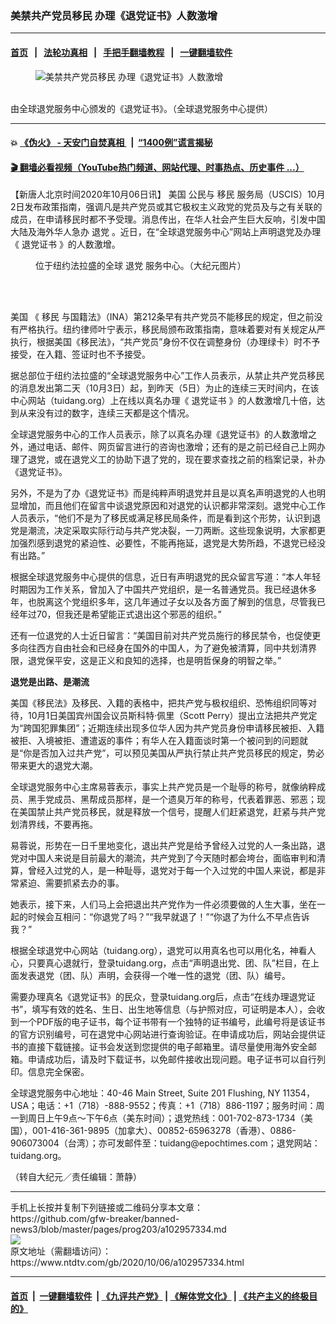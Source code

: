 ### 美禁共产党员移民 办理《退党证书》人数激增
------------------------

#### [首页](https://github.com/gfw-breaker/banned-news3/blob/master/README.md) &nbsp;&nbsp;|&nbsp;&nbsp; [法轮功真相](https://github.com/begood0513/basic/blob/master/README.md)  &nbsp;&nbsp;|&nbsp;&nbsp; [手把手翻墙教程](https://github.com/gfw-breaker/guides/wiki)  &nbsp;&nbsp;|&nbsp;&nbsp; [一键翻墙软件](https://github.com/gfw-breaker/nogfw/blob/master/README.md)  



<div><div class="featured_image">
 <figure>
  <img alt="美禁共产党员移民 办理《退党证书》人数激增" src="https://i.ntdtv.com/assets/uploads/2020/10/tuidang-800x450.jpg"/>
 </figure><br/>
 <span class="caption">
  由全球退党服务中心颁发的《退党证书》。（全球退党服务中心提供）
 </span>
</div>
</div><hr/>

#### 💥 [《伪火》 - 天安门自焚真相 ](http://158.247.195.190:10000/videos/blog/weihuo.html)&nbsp; |&nbsp; [“1400例”谎言揭秘  ](http://158.247.195.190:10000/videos/blog/jiexi1400.html)

#### [ 🎬  翻墙必看视频（YouTube热门频道、网站代理、时事热点、历史事件 ...）](https://github.com/gfw-breaker/links/blob/master/banned.md)

<div><div class="post_content" itemprop="articleBody">
 <p>
  【新唐人北京时间2020年10月06日讯】
  <ok href="https://www.ntdtv.com/gb/美国.htm">
   美国
  </ok>
  公民与
  <ok href="https://www.ntdtv.com/gb/移民.htm">
   移民
  </ok>
  服务局（USCIS）10月2日发布政策指南，强调凡是共产党员或其它极权主义政党的党员及与之有关联的成员，在申请移民时都不予受理。消息传出，在华人社会产生巨大反响，引发中国大陆及海外华人急办
  <ok href="https://www.ntdtv.com/gb/退党.htm">
   退党
  </ok>
  。近日，在“全球退党服务中心”网站上声明退党及办理《
  <ok href="https://www.ntdtv.com/gb/退党证书.htm">
   退党证书
  </ok>
  》的人数激增。
 </p>
 <figure class="wp-caption aligncenter" id="attachment_102957336" style="width: 450px">
  <img alt="" class="size-full wp-image-102957336" src="https://i.ntdtv.com/assets/uploads/2020/10/1-53.jpg">
   <br/><figcaption class="wp-caption-text">
    位于纽约法拉盛的全球
    <ok href="https://www.ntdtv.com/gb/退党.htm">
     退党
    </ok>
    服务中心。（大纪元图片）
   </figcaption><br/>
  </img>
 </figure><br/>
 <p>
  <ok href="https://www.ntdtv.com/gb/美国.htm">
   美国
  </ok>
  《
  <ok href="https://www.ntdtv.com/gb/移民.htm">
   移民
  </ok>
  与国籍法》（INA）第212条早有共产党员不能移民的规定，但之前没有严格执行。纽约律师叶宁表示，移民局颁布政策指南，意味着要对有关规定从严执行，根据美国《移民法》，“共产党员”身份不仅在调整身份（办理绿卡）时不予接受，在入籍、签证时也不予接受。
 </p>
 <p>
  据总部位于纽约法拉盛的“全球退党服务中心”工作人员表示，从禁止共产党员移民的消息发出第二天（10月3日）起，到昨天（5日）为止的连续三天时间内，在该中心网站（tuidang.org）上在线以真名办理《
  <ok href="https://www.ntdtv.com/gb/退党证书.htm">
   退党证书
  </ok>
  》的人数激增几十倍，达到从来没有过的数字，连续三天都是这个情况。
 </p>
 <p>
  全球退党服务中心的工作人员表示，除了以真名办理《退党证书》的人数激增之外，通过电话、邮件、网页留言进行的咨询也激增；还有的是之前已经自己上网办理了退党，或在退党义工的协助下退了党的，现在要求查找之前的档案记录，补办《退党证书》。
 </p>
 <p>
  另外，不是为了办《退党证书》而是纯粹声明退党并且是以真名声明退党的人也明显增加，而且他们在留言中谈退党原因和对退党的认识都非常深刻。退党中心工作人员表示，“他们不是为了移民或满足移民局条件，而是看到这个形势，认识到退党是潮流，决定采取实际行动与共产党决裂，一刀两断。这些现象说明，大家都更加强烈感到退党的紧迫性、必要性，不能再拖延，退党是大势所趋，不退党已经没有出路。”
 </p>
 <p>
  根据全球退党服务中心提供的信息，近日有声明退党的民众留言写道：“本人年轻时期因为工作关系，曾加入了中国共产党组织，是一名普通党员。我已经退休多年，也脱离这个党组织多年，这几年通过子女以及各方面了解到的信息，尽管我已经年过70，但我还是希望能正式退出这个邪恶的组织。”
 </p>
 <p>
  还有一位退党的人士近日留言：“美国目前对共产党员施行的移民禁令，也促使更多向往西方自由社会和已经身在国外的中国人，为了避免被清算，同中共划清界限，退党保平安，这是正义和良知的选择，也是明哲保身的明智之举。”
 </p>
 <p>
  <strong>
   退党是出路、是潮流
  </strong>
 </p>
 <p>
  美国《移民法》及移民、入籍的表格中，把共产党与极权组织、恐怖组织同等对待，10月1日美国宾州国会议员斯科特‧佩里（Scott Perry）提出立法把共产党定为“跨国犯罪集团”；近期连续出现多位华人因为共产党员身份申请移民被拒、入籍被拒、入境被拒、遭遣返的事件；有华人在入籍面谈时第一个被问到的问题就是“你是否加入过共产党”，可以预见美国从严执行禁止共产党员移民的规定，势必带来更大的退党大潮。
 </p>
 <p>
  全球退党服务中心主席易蓉表示，事实上共产党员是一个耻辱的称号，就像纳粹成员、黑手党成员、黑帮成员那样，是一个遗臭万年的称号，代表着罪恶、邪恶；现在美国禁止共产党员移民，就是释放一个信号，提醒人们赶紧退党，赶紧与共产党划清界线，不要再拖。
 </p>
 <p>
  易蓉说，形势在一日千里地变化，退出共产党是给予曾经入过党的人一条出路，退党对中国人来说是目前最大的潮流，共产党到了今天随时都会垮台，面临审判和清算，曾经入过党的人，是一种耻辱，退党对于每一个入过党的中国人来说，都是非常紧迫、需要抓紧去办的事。
 </p>
 <p>
  她表示，接下来，人们马上会把退出共产党作为一件必须要做的人生大事，坐在一起的时候会互相问：“你退党了吗？”“我早就退了！”“你退了为什么不早点告诉我？”
 </p>
 <p>
  根据全球退党中心网站（tuidang.org），退党可以用真名也可以用化名，神看人心，只要真心退就行，登录tuidang.org，点击“声明退出党、团、队”栏目，在上面发表退党（团、队）声明，会获得一个唯一性的退党（团、队）编号。
 </p>
 <p>
  需要办理真名《退党证书》的民众，登录tuidang.org后，点击“在线办理退党证书”，填写有效的姓名、生日、出生地等信息（与护照对应，可证明是本人），会收到一个PDF版的电子证书，每个证书带有一个独特的证书编号，此编号将是该证书的官方识别编号，可在退党中心网站进行查询验证。在申请成功后，网站会提供证书的直接下载链接。证书会发送到您提供的电子邮箱里。请尽量使用海外安全邮箱。申请成功后，请及时下载证书，以免邮件接收出现问题。电子证书可以自行列印。信息完全保密。
 </p>
 <p>
  全球退党服务中心地址：40-46 Main Street, Suite 201 Flushing, NY 11354，USA；电话：+1（718）-888-9552；传真：+1（718）886-1197；服务时间：周一到周日上午9点～下午6点（美东时间）；退党热线：001-702-873-1734（美国），001-416-361-9895（加拿大）、00852-65963278（香港）、0886-906073004（台湾）；亦可发邮件至：tuidang@epochtimes.com；退党网站：tuidang.org。
 </p>
 <p>
  （转自大纪元／责任编辑：萧静）
 </p>
 <div class="single_ad">
 </div>
</div>
</div>
<hr/>
手机上长按并复制下列链接或二维码分享本文章：<br/>
https://github.com/gfw-breaker/banned-news3/blob/master/pages/prog203/a102957334.md <br/>
<a href='https://github.com/gfw-breaker/banned-news3/blob/master/pages/prog203/a102957334.md'><img src='https://github.com/gfw-breaker/banned-news3/blob/master/pages/prog203/a102957334.md.png'/></a> <br/>
原文地址（需翻墙访问）：https://www.ntdtv.com/gb/2020/10/06/a102957334.html


------------------------
#### [首页](https://github.com/gfw-breaker/banned-news3/blob/master/README.md) &nbsp;|&nbsp; [一键翻墙软件](https://github.com/gfw-breaker/nogfw/blob/master/README.md) &nbsp;| [《九评共产党》](https://github.com/gfw-breaker/9ping.md/blob/master/README.md#九评之一评共产党是什么) | [《解体党文化》](https://github.com/gfw-breaker/jtdwh.md/blob/master/README.md) | [《共产主义的终极目的》](https://github.com/gfw-breaker/gczydzjmd.md/blob/master/README.md)


<img src='http://gfw-breaker.win/banned-news3/pages/prog203/a102957334.md' width='0px' height='0px'/>